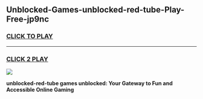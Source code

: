 
## Unblocked-Games-unblocked-red-tube-Play-Free-jp9nc
<h3>
<a href="https://premium76.site?title=unblocked-red-tube&ref=23A">CLICK TO PLAY</a></h3>
<hr>

<h3>
<a href="https://premium76.site?title=unblocked-red-tube&ref=23A">CLICK 2 PLAY</a>
  
</h3>

<a href="https://premium76.site?title=unblocked-red-tube&ref=23A"><img src="https://clearcache.store/games.png"></a>


**unblocked-red-tube games unblocked: Your Gateway to Fun and Accessible Online Gaming**

